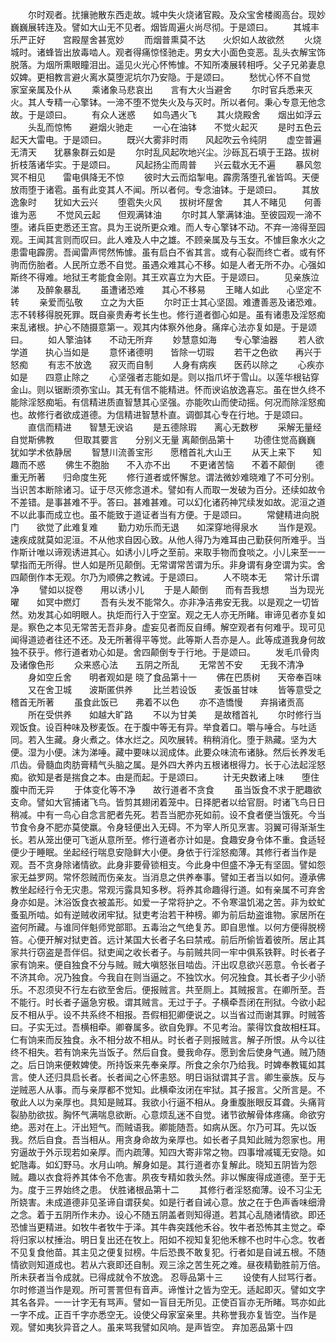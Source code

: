 <!-- { "loadSidebar": true } -->
　　尔时观者。扰攘驰散东西走故。城中失火烧诸官殿。及众宝舍楼阁高台。现妙巍巍展转连及。譬如大山无不见者。烟皆周遍火尚尽彻。于是颂曰。
　　其城丰乐严正好　　宫殿屋舍甚宽妙
　　而烟普熏莫不达　　火炽如人故欲然
　　火烧城时。诸蜂皆出放毒啮人。观者得痛惊怪驰走。男女大小面色变恶。乱头衣解宝饰脱落。为烟所熏眼瞳泪出。遥见火光心怀怖懅。不知所凑展转相呼。父子兄弟妻息奴婢。更相教言避火离水莫堕泥坑尔乃安隐。于是颂曰。
　　愁忧心怀不自觉　　家室亲属及仆从
　　乘诸象马悲哀出　　言有大火当避舍
　　尔时官兵悉来灭火。其人专精一心擎钵。一渧不堕不觉失火及与灭时。所以者何。秉心专意无他念故。于是颂曰。
　　有众人迷惑　　如鸟遇火飞
　　其火烧殿舍　　烟出如浮云
　　头乱而惊怖　　避烟火驰走
　　一心在油钵　　不觉火起灭
　　是时五色云起天大雷电。于是颂曰。
　　既兴大雾非时雨　　风起吹云令纯阴
　　虚空普遍无清天　　犹暴象群云如是
　　尔时乱风起吹地兴尘。沙砾瓦石填于王路。拔树折枝落诸华实。于是颂曰。
　　风起扬尘而周普　　兴云载水无不遍
　　暴风忽冥不相见　　雷电俱降无不惊
　　彼时大云而焰掣电。霹雳落堕孔雀皆鸣。天便放雨堕于诸雹。虽有此变其人不闻。所以者何。专念油钵。于是颂曰。
　　其放逸象时　　犹如大云兴
　　堕雹失火风　　拔树坏屋舍
　　其人不睹见　　何善谁为恶
　　不觉风云起　　但观满钵油
　　尔时其人擎满钵油。至彼园观一渧不堕。诸兵臣吏悉还王宫。具为王说所更众难。而人专心擎钵不动。不弃一渧得至园观。王闻其言则而叹曰。此人难及人中之雄。不顾亲属及与玉女。不懅巨象水火之患雷电霹雳。吾闻雷声愕然怖懅。虽有启白不省其言。或有心裂而终亡者。或有怀驹而伤胎者。人民所立悉不自觉。虽遇众难其心不移。如是人者无所不办。心强如斯终不得难。地狱王考能食金刚。其王欢喜立为大臣。于是颂曰。
　　见亲族泣涕　　及醉象暴乱
　　虽遭诸恐难　　其心不移易
　　王睹人如此　　心坚定不转
　　亲爱而弘敬　　立之为大臣
　　尔时正士其心坚固。难遭善恶及诸恐难。志不转移得脱死罪。既自豪贵寿考长生也。修行道者御心如是。虽有诸患及淫怒痴来乱诸根。护心不随摄意第一。观其内体察外他身。痛痒心法亦复如是。于是颂曰。
　　如人擎油钵　　不动无所弃
　　妙慧意如海　　专心擎油器
　　若人欲学道　　执心当如是
　　意怀诸德明　　皆除一切瑕
　　若干之色欲　　再兴于怒痴
　　有志不放逸　　寂灭而自制
　　人身有病疾　　医药以除之
　　心疾亦如是　　四意止除之
　　心坚强者志能如是。则以指爪坏于雪山。以莲华根钻穿金山。则以锯断须弥宝山。其无有信不能精进。怀而谀谄放逸喜忘。虽在世久终不能除淫怒痴垢。有信精进质直智慧其心坚强。亦能吹山而使动摇。何况而除淫怒痴也。故修行者欲成道德。为信精进智慧朴直。调御其心专在行地。于是颂曰。
　　直信而精进　　智慧无谀谄
　　是五德除瑕　　离心无数秽
　　采解无量经　　自觉斯佛教
　　但取其要言　　分别义无量
离颠倒品第十
　　功德住觉高巍巍　　犹如学术依静居
　　智慧川流善宝形　　愿稽首礼大山王
　　从天上来下　　知趣而不惑
　　佛生不胞胎　　不入亦不出
　　不更诸苦恼　　不着不颠倒
　　德重无所著　　归命度生死
　　修行道者或怀懈怠。谓法微妙难晓难了不可分别。当识苦本断除诸习。证于尽灭修念道术。譬如有人而取一发破为百分。还续如故令不差错。是事甚难不乎。答曰。甚难甚难。可以幻化诸药神咒续发如故。泥洹之道不以此事而成立也。虽不能致于道证者当有方便。于是颂曰。
　　常健精进向脱门　　欲觉了此难复难
　　勤力劝乐而无退　　如深穿地得泉水
　　当作是观。速疾成就莫如泥洹。不从他求自因心致。从他人得乃为难耳由己勤获何所难乎。当作斯计唯以谛观诱进其心。如诱小儿呼之至前。来取手物而食啖之。小儿来至一一擘指而无所得。世人如是所见颠倒。无常谓常苦谓为乐。非身谓有身空谓为实。舍四颠倒作本无观。尔乃为顺佛之教诫。于是颂曰。
　　人不晓本无　　常计乐谓净
　　譬如以捉卷　　用以诱小儿
　　于是人颠倒　　而有吾我想
　　当为现光曜　　如冥中燃灯
　　吾有头发不能常久。亦非净洁弗安无我。以是观之一切皆然。劝发其心如明眼人。执炬而行入于空室。观之无人亦无所睹。审谛见者亦复如是。察色之本见无常苦无吾非身。虚妄见者而反自缚。解空观者有何难乎。现可见闻得道迹者往还不还。及无所著得平等觉。此等斯人吾亦是人。此等成道我身何故独不获乎。修行道者劝心如是。舍四颠倒专于行地。于是颂曰。
　　发毛爪骨肉　　及诸像色形
　　众来惑心法　　五阴之所乱
　　无常苦不安　　无我不清净
　　身如空丘舍　　明者观如是
晓了食品第十一
　　佛在巴质树　　天帝奉百味
　　又在舍卫城　　波斯匿供养
　　比兰若设饭　　麦饭虽甘味
　　皆等意受之　　稽首无所著
　　虽食此饭已　　弗着不以色
　　亦不造憍慢　　弃捐诸贡高
　　所在受供养　　如越大旷路
　　不以为甘美　　是故稽首礼
　　尔时修行当观饭食。设百种味及秽麦饭。在于腹中等无有异。举食着口。嚼与唾合。与吐适同。若入生藏。身火煮之。体水烂之。风吹展转。稍稍消化。堕于熟藏。坚为大便。湿为小便。沫为涕唾。藏中要味以润成体。此要众味流布诸脉。然后长养发毛爪齿。骨髓血肉肪膏精气头脑之属。是外四大养内五根诸根得力。长于心法起淫怒痴。欲知是者是揣食之本。由是而起。于是颂曰。
　　计无央数诸上味　　堕住腹中而无异
　　于体变化等不净　　故行道者不贪食
　　虽当饭食不求于肥趣欲支命。譬如大官捕诸飞鸟。皆剪其翅闭着笼中。日择肥者以给官厨。时诸飞鸟日日稍减。中有一鸟心自念言肥者先死。若吾当肥亦死如前。设不食者便当饿死。今当节食令身不肥亦莫使羸。令身轻便出入无碍。不为宰人所见烹害。羽翼可得渐渐生长。若从笼出便可飞逝从意所至。修行道者亦计如是。食趣安身令体不重。食适轻便少于睡眠。坐起经行喘息安隐鲜大小便。身依于行淫怒痴薄。其修行者当作是观。吾不贪身除诸情欲。此身非要骨锁相支。今此身中但盛不净无有坚固。譬如怨家无益罗网。常怀怨贼而伤亲友。当消息之供养奉事。譬如王者当以如何。遵承佛教坐起经行令无灾患。常观污露具知多秽。将养其命趣得行道。如有亲属不可弃舍身亦如是。沐浴饭食衣被盖形。如爱一子常将护之。不令寒温饥渴之苦。非为蚊虻蚤虱所啮。如有逆贼收闭牢狱。狱吏考治若干种榜。卿为前后劫盗谁物。家居所在盗何所藏。与谁同伴魁师党部耶。五毒治之气绝复苏。即自思惟。以何方便得脱榜笞。心便开解对狱吏首。远计某国大长者子名曰禁戒。前后所偷皆着彼所。居止其家共行窃盗是吾伴侣。狱吏闻之收长者子。与前贼共同一牢中俱系铁靽。时长者子家有饷来。便自独食不分与贼。贼大嗔怒张目啮齿。汗出叹息欲兴恶意。令长者子不济其命。况乃独食。今我自在则当逼之。不独饮水。何况独食。其长者子少小骄乐。不忍须臾不行左右欲至舍后。便报贼言。共至厕上。其贼报言。在卿所至。吾不能行。时长者子逼急穷极。谓其贼言。无过于子。子横牵吾闭在刑狱。今欲小起反不相从乎。设不共系终不相报。吾假相犯卿便说之。以当省过而谢其罪。时贼答曰。子实无过。吾横相牵。卿眷属多。欲自免罪。不见考治。蒙得饮食故相枉耳。仁有饷来而反独食。永不相分故不相从。时长者子则报贼言。解子所恨。从今以往终不相失。若有饷来先当饭子。然后自食。曼我命存。愿到舍后使身气通。贼乃随之。后日饷来便敕婢使。所持饭来先奉亲厚。所食之余尔乃给我。时婢奉教辄如其言。使人还归具启长者。长者闻之心怀恚怒。明日诣狱谓其子言。卿生豪族。反与逆贼恶人从事。而与亲厚都不觉知。此横牵汝闭在牢狱。其子报言。父所言是。不敬此人以为亲厚也。具知是贼耳。我欲小行逼不相从。身重腹胀眼反耳聋。头痛背裂胁肋欲拔。胸怀气满喘息欲断。心意烦乱迷不自觉。诸节欲解骨体疼痛。命欲穷绝。恶对在上。汗出短气。而贼语我。卿能随吾。如病从医。尔乃可耳。先以饭我。然后自食。吾当相从。用贪身命故为亲厚也。如长者子具知此贼为怨家也。用穷逼故于外示现若如亲厚。而内疏薄。知四大寄非常之物。四事增减辄无安隐。如蛇虺毒。如幻野马。水月山响。解身如是。其行道者亦复解此。晓知五阴皆为怨贼。趣以衣食将养其体令不危害。夙夜专精如救头然。非以懈废得成道德。至于无为。度于三界始终之患。
伏胜诸根品第十二
　　其修行者淫怒痴薄。设不习尘无所娆害。未成道德非见圣谛自谓获矣。如是行者自诫心意。放之在于色声香味细滑之念。着于五阴所作未办。设心不随五阴盖者则知得道。若其心乱随诸情欲。即还恐懅当更精进。如牧牛者牧牛于泽。其牛犇突践他禾谷。牧牛者恐怖其主觉之。牵将归家以杖捶治。明日复出还在牧上。阳如不视知复犯他禾稼不也时牛心念。牧者不见复食他苗。其主见之便复挝榜。牛后恐畏不敢复犯。行者如是自诫五根。不随情欲则知道成也。若从六衰即还自制。观三涂之苦生死之难。昼夜精勤胜前万倍。所未获者当令成就。已得成就令不放逸。
忍辱品第十三
　　设使有人挝骂行者。尔时修道当作是观。所可詈詈但有音声。谛惟计之皆为空无。适起即灭。譬如文字其名各异。一一计字无有骂声。譬如一盲目无所见。正使百盲亦无所睹。骂亦如此一字不成。正百千字亦悉空无。设使父母家室亲里。共称誉我亦复皆空。当作是观。譬如夷狄异音之人。虽来骂我譬如风响。是声皆空。
弃加恶品第十四
